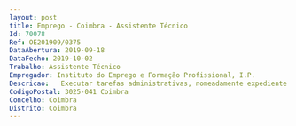 ```yaml
--- 
layout: post
title: Emprego - Coimbra - Assistente Técnico
Id: 70078
Ref: OE201909/0375
DataAbertura: 2019-09-18
DataFecho: 2019-10-02
Trabalho: Assistente Técnico
Empregador: Instituto do Emprego e Formação Profissional, I.P.
Descricao:   Executar tarefas administrativas, nomeadamente expediente de correio interno e externo, organização do armazém e processos de aquisição, receção e registo de bens, colaboração na gestão e manutenção do património (frota automóvel, mobiliário e equipamento)   Atendimento ao publico, incluindo telefone e encaminhamento de chamadas   Apoio no âmbito da execução das medidas de emprego e de formação   Colaborar em outras tarefas relacionadas com a atividade do IEFP, sempre que necessário.
CodigoPostal: 3025-041 Coimbra
Concelho: Coimbra
Distrito: Coimbra
--- 
```

